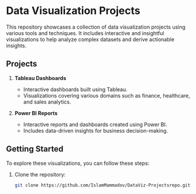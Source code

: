# Data Visualization Projects

This repository showcases a collection of data visualization projects using various tools and techniques. It includes interactive and insightful visualizations to help analyze complex datasets and derive actionable insights.

## Projects

1. **Tableau Dashboards**
   - Interactive dashboards built using Tableau.
   - Visualizations covering various domains such as finance, healthcare, and sales analytics.
   
2. **Power BI Reports**
   - Interactive reports and dashboards created using Power BI.
   - Includes data-driven insights for business decision-making.

## Getting Started

To explore these visualizations, you can follow these steps:

1. Clone the repository:
   ```bash
   git clone https://github.com/IslamMammadov/DataViz-Projectsrepo.git

